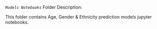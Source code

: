 *`Models Notebooks`* Folder Description:

This folder contains Age, Gender & Ethnicity prediction models jupyter notebooks.
